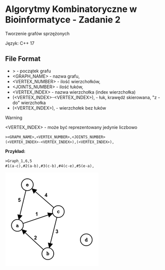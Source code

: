 # Algorytmy Kombinatoryczne w Bioinformatyce - Zadanie 2
Tworzenie grafów sprzężonych

Język: C++ 17

## File Format

- \> - początek grafu
- <GRAPH_NAME> - nazwa grafu,
- <VERTEX_NUMBER> - ilość wierzchołków,
- <JOINTS_NUMBER> - ilość łuków,
- <VERTEX_INDEX> - nazwa wierzchołka (index wierzchołka)
- (<VERTEX_INDEX>-<VERTEX_INDEX>), - łuk, krawędź skierowana, "z - do" wierzchołka
- (<VERTEX_INDEX>), - wierzchołek bez łuków

> [!WARNING]  
> <VERTEX_INDEX> - może być reprezentowany jedynie liczbowo

```
><GRAPH_NAME>,<VERTEX_NUMBER>,<JOINTS_NUMBER>
(<VERTEX_INDEX>-<VERTEX_INDEX>),(<VERTEX_INDEX>),
```

**Przykład:**

```
>Graph_1,6,5
#1(a-c),#2(a-b),#3(c-b),#4(c-e),#5(e-a),
```

![](https://github.com/MihaKon/AKwB_Project2/blob/main/photos/graphVisualiztaion.png?raw=true)
